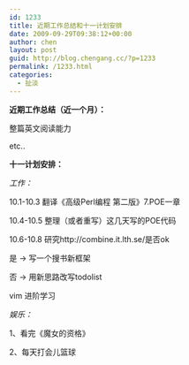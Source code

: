 ```yaml
---
id: 1233
title: 近期工作总结和十一计划安排
date: 2009-09-29T09:38:12+00:00
author: chen
layout: post
guid: http://blog.chengang.cc/?p=1233
permalink: /1233.html
categories:
  - 扯淡
---
```

**近期工作总结（近一个月）：**
  
整篇英文阅读能力
  
etc..

**十一计划安排：**
  
_工作：_
  
10.1-10.3 翻译《高级Perl编程 第二版》7.POE一章
  
10.4-10.5 整理（或者重写）这几天写的POE代码
  
10.6-10.8 研究http://combine.it.lth.se/是否ok
                
是 -> 写一个搜书新框架
                
否 -> 用新思路改写todolist
  
vim 进阶学习
  
_娱乐：_
  
1、看完《魔女的资格》
  
2、每天打会儿篮球